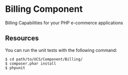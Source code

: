Billing Component
=================

Billing Capabilities for your PHP e-commerce applications

Resources
---------

You can run the unit tests with the following command:

    $ cd path/to/UCS/Component/Billing/
    $ composer.phar install
    $ phpunit
